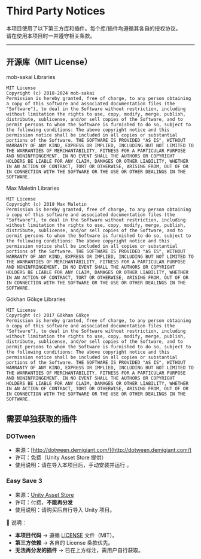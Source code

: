 # Third Party Notices

本项目使用了以下第三方库和插件。每个库/插件均遵循其各自的授权协议。  
请在使用本项目时一并遵守相关条款。

---

## 开源库（MIT License）

mob-sakai Libraries

```
MIT License
Copyright (c) 2018-2024 mob-sakai
Permission is hereby granted, free of charge, to any person obtaining a copy of this software and associated documentation files (the "Software"), to deal in the Software without restriction, including without limitation the rights to use, copy, modify, merge, publish, distribute, sublicense, and/or sell copies of the Software, and to permit persons to whom the Software is furnished to do so, subject to the following conditions: The above copyright notice and this permission notice shall be included in all copies or substantial portions of the Software. THE SOFTWARE IS PROVIDED "AS IS", WITHOUT WARRANTY OF ANY KIND, EXPRESS OR IMPLIED, INCLUDING BUT NOT LIMITED TO THE WARRANTIES OF MERCHANTABILITY, FITNESS FOR A PARTICULAR PURPOSE AND NONINFRINGEMENT. IN NO EVENT SHALL THE AUTHORS OR COPYRIGHT HOLDERS BE LIABLE FOR ANY CLAIM, DAMAGES OR OTHER LIABILITY, WHETHER IN AN ACTION OF CONTRACT, TORT OR OTHERWISE, ARISING FROM, OUT OF OR IN CONNECTION WITH THE SOFTWARE OR THE USE OR OTHER DEALINGS IN THE SOFTWARE.
```

Max Maletin Libraries

```
MIT License
Copyright (c) 2019 Max Maletin
Permission is hereby granted, free of charge, to any person obtaining a copy of this software and associated documentation files (the "Software"), to deal in the Software without restriction, including without limitation the rights to use, copy, modify, merge, publish, distribute, sublicense, and/or sell copies of the Software, and to permit persons to whom the Software is furnished to do so, subject to the following conditions: The above copyright notice and this permission notice shall be included in all copies or substantial portions of the Software. THE SOFTWARE IS PROVIDED "AS IS", WITHOUT WARRANTY OF ANY KIND, EXPRESS OR IMPLIED, INCLUDING BUT NOT LIMITED TO THE WARRANTIES OF MERCHANTABILITY, FITNESS FOR A PARTICULAR PURPOSE AND NONINFRINGEMENT. IN NO EVENT SHALL THE AUTHORS OR COPYRIGHT HOLDERS BE LIABLE FOR ANY CLAIM, DAMAGES OR OTHER LIABILITY, WHETHER IN AN ACTION OF CONTRACT, TORT OR OTHERWISE, ARISING FROM, OUT OF OR IN CONNECTION WITH THE SOFTWARE OR THE USE OR OTHER DEALINGS IN THE SOFTWARE.
```

Gökhan Gökçe Libraries

```
MIT License
Copyright (c) 2017 Gökhan Gökçe
Permission is hereby granted, free of charge, to any person obtaining a copy of this software and associated documentation files (the "Software"), to deal in the Software without restriction, including without limitation the rights to use, copy, modify, merge, publish, distribute, sublicense, and/or sell copies of the Software, and to permit persons to whom the Software is furnished to do so, subject to the following conditions: The above copyright notice and this permission notice shall be included in all copies or substantial portions of the Software. THE SOFTWARE IS PROVIDED "AS IS", WITHOUT WARRANTY OF ANY KIND, EXPRESS OR IMPLIED, INCLUDING BUT NOT LIMITED TO THE WARRANTIES OF MERCHANTABILITY, FITNESS FOR A PARTICULAR PURPOSE AND NONINFRINGEMENT. IN NO EVENT SHALL THE AUTHORS OR COPYRIGHT HOLDERS BE LIABLE FOR ANY CLAIM, DAMAGES OR OTHER LIABILITY, WHETHER IN AN ACTION OF CONTRACT, TORT OR OTHERWISE, ARISING FROM, OUT OF OR IN CONNECTION WITH THE SOFTWARE OR THE USE OR OTHER DEALINGS IN THE SOFTWARE.
```



## 需要单独获取的插件

### DOTween

* 来源：[http://dotween.demigiant.com/](http://dotween.demigiant.com/)
* 许可：免费（Unity Asset Store 提供）
* 使用说明：请在导入本项目后，手动安装并运行 。

### Easy Save 3

* 来源：[Unity Asset Store](https://assetstore.unity.com/packages/tools/utilities/easy-save-the-complete-save-load-asset-768)
* 许可：付费，**不能再分发**
* 使用说明：请购买后自行导入 Unity 项目。



📌 说明：

* **本项目代码** → 遵循 [LICENSE](./LICENSE) 文件（MIT）。
* **第三方依赖** → 各自的 License 条款优先。
* **无法再分发的插件** → 已在上方标注，需用户自行获取。
